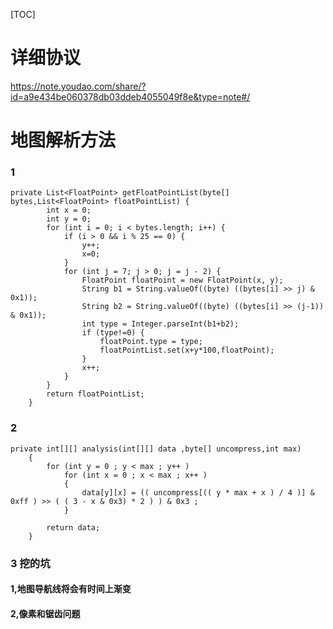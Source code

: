 [TOC]
# 详细协议
https://note.youdao.com/share/?id=a9e434be060378db03ddeb4055049f8e&type=note#/


# 地图解析方法

### 1
    private List<FloatPoint> getFloatPointList(byte[] bytes,List<FloatPoint> floatPointList) {
            int x = 0;
            int y = 0;
            for (int i = 0; i < bytes.length; i++) {
                if (i > 0 && i % 25 == 0) {
                    y++;
                    x=0;
                }
                for (int j = 7; j > 0; j = j - 2) {
                    FloatPoint floatPoint = new FloatPoint(x, y);
                    String b1 = String.valueOf((byte) ((bytes[i] >> j) & 0x1));
                    String b2 = String.valueOf((byte) ((bytes[i] >> (j-1)) & 0x1));
                    int type = Integer.parseInt(b1+b2);
                    if (type!=0) {
                        floatPoint.type = type;
                        floatPointList.set(x+y*100,floatPoint);
                    }
                    x++;
                }
            }
            return floatPointList;
        }


### 2
    private int[][] analysis(int[][] data ,byte[] uncompress,int max)
        {
            for (int y = 0 ; y < max ; y++ )
                for (int x = 0 ; x < max ; x++ )
                {
                    data[y][x] = (( uncompress[(( y * max + x ) / 4 )] & 0xff ) >> ( ( 3 - x & 0x3) * 2 ) ) & 0x3 ;
                }

            return data;
        }
        
### 3 挖的坑

#### 1,地图导航线将会有时间上渐变
#### 2,像素和锯齿问题